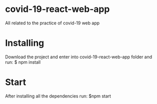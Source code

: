 # covid-19-react-web-app

All related to the practice of covid-19 web app

# Installing

Download the project and enter into covid-19-react-web-app folder and run:
$ npm install

# Start

After installing all the dependencies run:
$npm start

